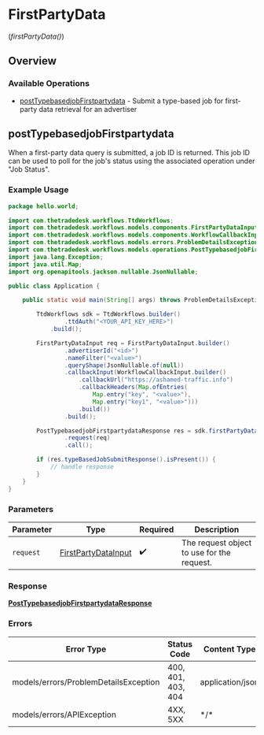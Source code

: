 # FirstPartyData
(*firstPartyData()*)

## Overview

### Available Operations

* [postTypebasedjobFirstpartydata](#posttypebasedjobfirstpartydata) - Submit a type-based job for first-party data retrieval for an advertiser

## postTypebasedjobFirstpartydata

When a first-party data query is submitted, a job ID is returned.
This job ID can be used to poll for the job's status using the associated operation under "Job Status".

### Example Usage

```java
package hello.world;

import com.thetradedesk.workflows.TtdWorkflows;
import com.thetradedesk.workflows.models.components.FirstPartyDataInput;
import com.thetradedesk.workflows.models.components.WorkflowCallbackInput;
import com.thetradedesk.workflows.models.errors.ProblemDetailsException;
import com.thetradedesk.workflows.models.operations.PostTypebasedjobFirstpartydataResponse;
import java.lang.Exception;
import java.util.Map;
import org.openapitools.jackson.nullable.JsonNullable;

public class Application {

    public static void main(String[] args) throws ProblemDetailsException, Exception {

        TtdWorkflows sdk = TtdWorkflows.builder()
                .ttdAuth("<YOUR_API_KEY_HERE>")
            .build();

        FirstPartyDataInput req = FirstPartyDataInput.builder()
                .advertiserId("<id>")
                .nameFilter("<value>")
                .queryShape(JsonNullable.of(null))
                .callbackInput(WorkflowCallbackInput.builder()
                    .callbackUrl("https://ashamed-traffic.info")
                    .callbackHeaders(Map.ofEntries(
                        Map.entry("key", "<value>"),
                        Map.entry("key1", "<value>")))
                    .build())
                .build();

        PostTypebasedjobFirstpartydataResponse res = sdk.firstPartyData().postTypebasedjobFirstpartydata()
                .request(req)
                .call();

        if (res.typeBasedJobSubmitResponse().isPresent()) {
            // handle response
        }
    }
}
```

### Parameters

| Parameter                                                         | Type                                                              | Required                                                          | Description                                                       |
| ----------------------------------------------------------------- | ----------------------------------------------------------------- | ----------------------------------------------------------------- | ----------------------------------------------------------------- |
| `request`                                                         | [FirstPartyDataInput](../../models/shared/FirstPartyDataInput.md) | :heavy_check_mark:                                                | The request object to use for the request.                        |

### Response

**[PostTypebasedjobFirstpartydataResponse](../../models/operations/PostTypebasedjobFirstpartydataResponse.md)**

### Errors

| Error Type                            | Status Code                           | Content Type                          |
| ------------------------------------- | ------------------------------------- | ------------------------------------- |
| models/errors/ProblemDetailsException | 400, 401, 403, 404                    | application/json                      |
| models/errors/APIException            | 4XX, 5XX                              | \*/\*                                 |